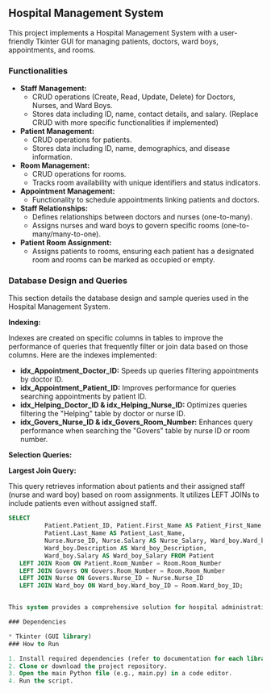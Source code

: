## Hospital Management System

This project implements a Hospital Management System with a user-friendly Tkinter GUI for managing patients, doctors, ward boys, appointments, and rooms.

### Functionalities

* **Staff Management:**
  * CRUD operations (Create, Read, Update, Delete) for Doctors, Nurses, and Ward Boys.
  * Stores data including ID, name, contact details, and salary. (Replace CRUD with more specific functionalities if implemented)
* **Patient Management:**
  * CRUD operations for patients.
  * Stores data including ID, name, demographics, and disease information.
* **Room Management:**
  * CRUD operations for rooms.
  * Tracks room availability with unique identifiers and status indicators.
* **Appointment Management:**
  * Functionality to schedule appointments linking patients and doctors. 
* **Staff Relationships:**
  * Defines relationships between doctors and nurses (one-to-many).
  * Assigns nurses and ward boys to govern specific rooms (one-to-many/many-to-one).
* **Patient Room Assignment:**
  * Assigns patients to rooms, ensuring each patient has a designated room and rooms can be marked as occupied or empty.
 

### Database Design and Queries

This section details the database design and sample queries used in the Hospital Management System.

**Indexing:**

Indexes are created on specific columns in tables to improve the performance of queries that frequently filter or join data based on those columns. Here are the indexes implemented:

* **idx_Appointment_Doctor_ID:** Speeds up queries filtering appointments by doctor ID.
* **idx_Appointment_Patient_ID:** Improves performance for queries searching appointments by patient ID.
* **idx_Helping_Doctor_ID & idx_Helping_Nurse_ID:** Optimizes queries filtering the "Helping" table by doctor or nurse ID.
* **idx_Govers_Nurse_ID & idx_Govers_Room_Number:** Enhances query performance when searching the "Govers" table by nurse ID or room number.

**Selection Queries:**

**Largest Join Query:**

This query retrieves information about patients and their assigned staff (nurse and ward boy) based on room assignments. It utilizes LEFT JOINs to include patients even without assigned staff.

```sql
SELECT 
          Patient.Patient_ID, Patient.First_Name AS Patient_First_Name,                                              
          Patient.Last_Name AS Patient_Last_Name,
          Nurse.Nurse_ID, Nurse.Salary AS Nurse_Salary, Ward_boy.Ward_boy_ID,                
          Ward_boy.Description AS Ward_boy_Description,
          Ward_boy.Salary AS Ward_boy_Salary FROM Patient
   LEFT JOIN Room ON Patient.Room_Number = Room.Room_Number 
   LEFT JOIN Govers ON Govers.Room_Number = Room.Room_Number
   LEFT JOIN Nurse ON Govers.Nurse_ID = Nurse.Nurse_ID 
   LEFT JOIN Ward_boy ON Ward_boy.Ward_boy_ID = Room.Ward_boy_ID;


This system provides a comprehensive solution for hospital administration by managing staff, patients, appointments, rooms, and staff assignments.

### Dependencies

* Tkinter (GUI library)
### How to Run

1. Install required dependencies (refer to documentation for each library).
2. Clone or download the project repository.
3. Open the main Python file (e.g., main.py) in a code editor.
4. Run the script.

